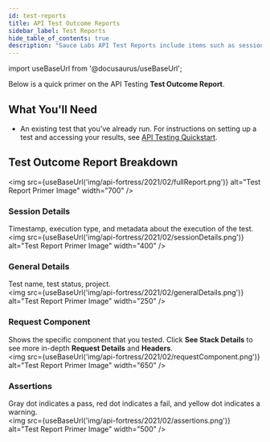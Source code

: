 ```yaml
---
id: test-reports
title: API Test Outcome Reports
sidebar_label: Test Reports
hide_table_of_contents: true
description: "Sauce Labs API Test Reports include items such as session details, timestamp, test status, project, request components."
---
```


import useBaseUrl from '@docusaurus/useBaseUrl';

Below is a quick primer on the API Testing **Test Outcome Report**.


## What You'll Need
* An existing test that you've already run. For instructions on setting up a test and accessing your results, see [API Testing Quickstart](/api-testing/quickstart).


## Test Outcome Report Breakdown

<img src={useBaseUrl('img/api-fortress/2021/02/fullReport.png')} alt="Test Report Primer Image" width="700" />


### Session Details
Timestamp, execution type, and metadata about the execution of the test.<br/><img src={useBaseUrl('img/api-fortress/2021/02/sessionDetails.png')} alt="Test Report Primer Image" width="400" />


### General Details
Test name, test status, project.<br/><img src={useBaseUrl('img/api-fortress/2021/02/generalDetails.png')} alt="Test Report Primer Image" width="250" />


### Request Component
Shows the specific component that you tested. Click **See Stack Details** to see more in-depth **Request Details** and **Headers**.<br/><img src={useBaseUrl('img/api-fortress/2021/02/requestComponent.png')} alt="Test Report Primer Image" width="650" />


### Assertions
Gray dot indicates a pass, red dot indicates a fail, and yellow dot indicates a warning.<br/><img src={useBaseUrl('img/api-fortress/2021/02/assertions.png')} alt="Test Report Primer Image" width="500" />
